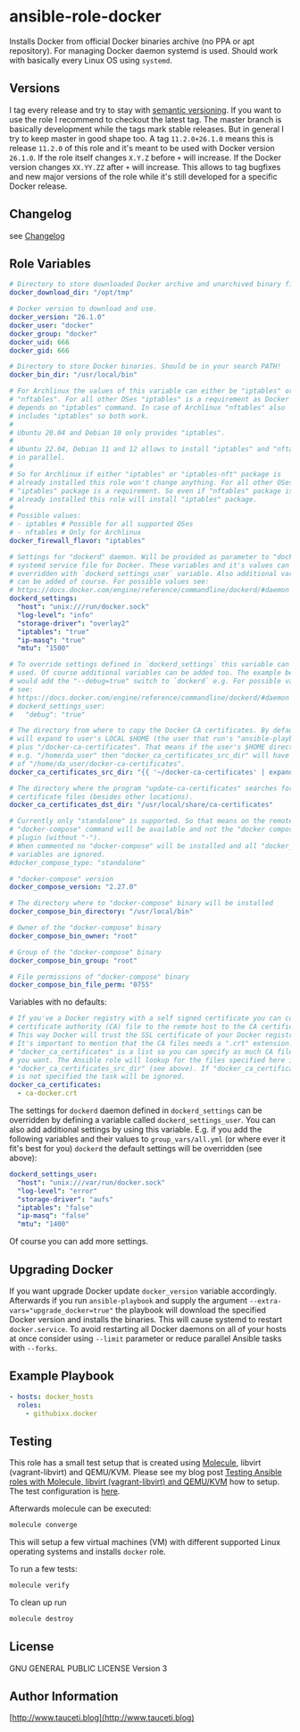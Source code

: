 # ansible-role-docker

Installs Docker from official Docker binaries archive (no PPA or apt repository). For managing Docker daemon systemd is used. Should work with basically every Linux OS using `systemd`.

## Versions

I tag every release and try to stay with [semantic versioning](http://semver.org). If you want to use the role I recommend to checkout the latest tag. The master branch is basically development while the tags mark stable releases. But in general I try to keep master in good shape too. A tag `11.2.0+26.1.0` means this is release `11.2.0` of this role and it's meant to be used with Docker version `26.1.0`. If the role itself changes `X.Y.Z` before `+` will increase. If the Docker version changes `XX.YY.ZZ` after `+` will increase. This allows to tag bugfixes and new major versions of the role while it's still developed for a specific Docker release.

## Changelog

see [Changelog](https://github.com/githubixx/ansible-role-docker/blob/master/CHANGELOG.md)

## Role Variables

```yaml
# Directory to store downloaded Docker archive and unarchived binary files.
docker_download_dir: "/opt/tmp"

# Docker version to download and use.
docker_version: "26.1.0"
docker_user: "docker"
docker_group: "docker"
docker_uid: 666
docker_gid: 666

# Directory to store Docker binaries. Should be in your search PATH!
docker_bin_dir: "/usr/local/bin"

# For Archlinux the values of this variable can either be "iptables" or
# "nftables". For all other OSes "iptables" is a requirement as Docker
# depends on "iptables" command. In case of Archlinux "nftables" also
# includes "iptables" so both work.
# 
# Ubuntu 20.04 and Debian 10 only provides "iptables".
#
# Ubuntu 22.04, Debian 11 and 12 allows to install "iptables" and "nftables"
# in parallel.
#
# So for Archlinux if either "iptables" or "iptables-nft" package is
# already installed this role won't change anything. For all other OSes
# "iptables" package is a requirement. So even if "nftables" package is
# already installed this role will install "iptables" package.
#
# Possible values:
# - iptables # Possible for all supported OSes
# - nftables # Only for Archlinux
docker_firewall_flavor: "iptables"

# Settings for "dockerd" daemon. Will be provided as parameter to "dockerd" in
# systemd service file for Docker. These variables and it's values can be
# overridden with `dockerd_settings_user` variable. Also additional variables
# can be added of course. For possible values see:
# https://docs.docker.com/engine/reference/commandline/dockerd/#daemon
dockerd_settings:
  "host": "unix:///run/docker.sock"
  "log-level": "info"
  "storage-driver": "overlay2"
  "iptables": "true"
  "ip-masq": "true"
  "mtu": "1500"

# To override settings defined in `dockerd_settings` this variable can be
# used. Of course additional variables can be added too. The example below
# would add the "--debug=true" switch to `dockerd` e.g. For possible values
# see:
# https://docs.docker.com/engine/reference/commandline/dockerd/#daemon
# dockerd_settings_user:
#   "debug": "true"

# The directory from where to copy the Docker CA certificates. By default this
# will expand to user's LOCAL $HOME (the user that run's "ansible-playbook ..."
# plus "/docker-ca-certificates". That means if the user's $HOME directory is
# e.g. "/home/da_user" then "docker_ca_certificates_src_dir" will have a value
# of "/home/da_user/docker-ca-certificates".
docker_ca_certificates_src_dir: "{{ '~/docker-ca-certificates' | expanduser }}"

# The directory where the program "update-ca-certificates" searches for CA
# certificate files (besides other locations).
docker_ca_certificates_dst_dir: "/usr/local/share/ca-certificates"

# Currently only "standalone" is supported. So that means on the remote host
# "docker-compose" command will be available and not the "docker compose"
# plugin (without "-").
# When commented no "docker-compose" will be installed and all "docker_compose_*"
# variables are ignored.
#docker_compose_type: "standalone"

# "docker-compose" version
docker_compose_version: "2.27.0"

# The directory where to "docker-compose" binary will be installed
docker_compose_bin_directory: "/usr/local/bin"

# Owner of the "docker-compose" binary
docker_compose_bin_owner: "root"

# Group of the "docker-compose" binary
docker_compose_bin_group: "root"

# File permissions of "docker-compose" binary
docker_compose_bin_file_perm: "0755"
```

Variables with no defaults:

```yaml
# If you've a Docker registry with a self signed certificate you can copy the
# certificate authority (CA) file to the remote host to the CA certificate store.
# This way Docker will trust the SSL certificate of your Docker registry.
# It's important to mention that the CA files needs a ".crt" extension!
# "docker_ca_certificates" is a list so you can specify as much CA files as
# you want. The Ansible role will lookup for the files specified here in
# "docker_ca_certificates_src_dir" (see above). If "docker_ca_certificates"
# is not specified the task will be ignored.
docker_ca_certificates:
  - ca-docker.crt
```

The settings for `dockerd` daemon defined in `dockerd_settings` can be overridden by defining a variable called `dockerd_settings_user`. You can also add additional settings by using this variable. E.g. if you add the following variables and their values to `group_vars/all.yml` (or where ever it fit's best for you) `dockerd` the default settings will be overridden (see above):

```yaml
dockerd_settings_user:
  "host": "unix:///var/run/docker.sock"
  "log-level": "error"
  "storage-driver": "aufs"
  "iptables": "false"
  "ip-masq": "false"
  "mtu": "1400"
```

Of course you can add more settings.

## Upgrading Docker

If you want upgrade Docker update `docker_version` variable accordingly. Afterwards if you run `ansible-playbook` and supply the argument `--extra-vars="upgrade_docker=true"` the playbook will download the specified Docker version and installs the binaries. This will cause systemd to restart `docker.service`. To avoid restarting all Docker daemons on all of your hosts at once consider using `--limit` parameter or reduce parallel Ansible tasks with `--forks`.

## Example Playbook

```yaml
- hosts: docker_hosts
  roles:
    - githubixx.docker
```

## Testing

This role has a small test setup that is created using [Molecule](https://github.com/ansible-community/molecule), libvirt (vagrant-libvirt) and QEMU/KVM. Please see my blog post [Testing Ansible roles with Molecule, libvirt (vagrant-libvirt) and QEMU/KVM](https://www.tauceti.blog/posts/testing-ansible-roles-with-molecule-libvirt-vagrant-qemu-kvm/) how to setup. The test configuration is [here](https://github.com/githubixx/ansible-role-docker/tree/master/molecule/default).

Afterwards molecule can be executed:

```bash
molecule converge
```

This will setup a few virtual machines (VM) with different supported Linux operating systems and installs `docker` role.

To run a few tests:

```bash
molecule verify
```

To clean up run

```bash
molecule destroy
```

## License

GNU GENERAL PUBLIC LICENSE Version 3

## Author Information

[http://www.tauceti.blog](http://www.tauceti.blog)
